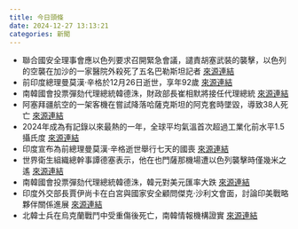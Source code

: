 ```yaml
---
title: 今日頭條
date: 2024-12-27 13:13:21
categories: 新聞            
---
```

- 聯合國安全理事會應以色列要求召開緊急會議，譴責胡塞武裝的襲擊，以色列的空襲在加沙的一家醫院外殺死了五名巴勒斯坦記者 [來源連結](https://www.thehindu.com/news/international/who-chief-narrowly-escapes-from-israels-strikes-in-yemen/article69032127.ece)
- 前印度總理曼莫漢·辛格於12月26日逝世，享年92歲 [來源連結](https://www.thehindu.com/news/morning-digest-december-27-2024/article69030685.ece)
- 南韓國會投票彈劾代理總統韓德洙，財政部長崔相默將接任代理總統 [來源連結](https://www.thehindu.com/news/international/south-koreas-acting-president-impeachment/article69032400.ece)
- 阿塞拜疆航空的一架客機在嘗試降落哈薩克斯坦的阿克套時墜毀，導致38人死亡 [來源連結](https://www.aljazeera.com/news/2024/12/27/azerbaijan-probe-finds-russian-missile-caused-deadly-crash-reports-say)
- 2024年成為有記錄以來最熱的一年，全球平均氣溫首次超過工業化前水平1.5攝氏度 [來源連結](https://www.aljazeera.com/news/longform/2024/12/27/climate-records-broken-2024)
- 印度宣布為前總理曼莫漢·辛格逝世舉行七天的國喪 [來源連結](https://www.aljazeera.com/news/2024/12/27/india-announces-seven-days-of-mourning-for-former-pm-manmohan-singh)
- 世界衛生組織總幹事譚德塞表示，他在也門薩那機場遭以色列襲擊時僅幾米之遙 [來源連結](https://www.aljazeera.com/news/2024/12/27/who-chief-says-he-was-metres-away-from-israeli-attack-on-yemen-airport)
- 南韓國會投票彈劾代理總統韓德洙，韓元對美元匯率大跌 [來源連結](https://www.aljazeera.com/news/2024/12/27/south-koreas-acting-president-faces-impeachment-vote-as-won-plunges)
- 印度外交部長賈伊尚卡在白宮與國家安全顧問傑克·沙利文會面，討論印美戰略夥伴關係進展 [來源連結](https://www.thehindu.com/news/national/jaishankar-meets-nsa-sullivan-at-white-house-discusses-regional-global-developments/article69032424.ece)
- 北韓士兵在烏克蘭戰鬥中受重傷後死亡，南韓情報機構證實 [來源連結](https://www.aljazeera.com/news/2024/12/27/n-korean-soldier-captured-in-ukraine-war-dies-seoul)



